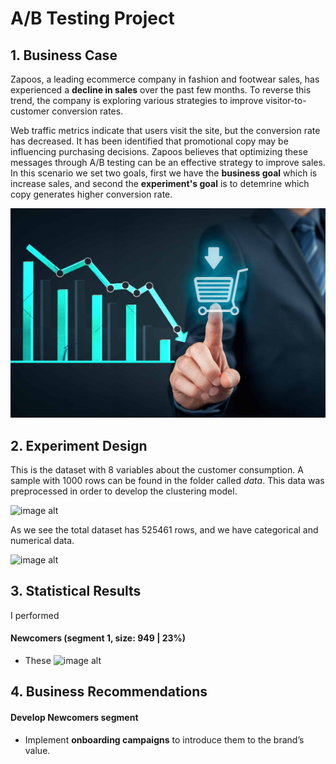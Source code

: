 # A/B Testing Project

## 1. Business Case

Zapoos, a leading ecommerce company in fashion and footwear sales, has experienced a **decline in sales** over the past few months. To reverse this trend, the company is exploring various strategies to improve visitor-to-customer conversion rates.

Web traffic metrics indicate that users visit the site, but the conversion rate has decreased. It has been identified that promotional copy may be influencing purchasing decisions. Zapoos believes that optimizing these messages through A/B testing can be an effective strategy to improve sales. In this scenario we set two goals, first we have the **business goal** which is increase sales, and second the **experiment's goal** is to detemrine which copy generates higher conversion rate.

![image alt](https://github.com/GeorgeWLZD/ab_testing_project/blob/48ad57e937b6e55839d70063a45306bfc0037d78/img/dropping.jpg)

## 2. Experiment Design

This is the dataset with 8 variables about the customer consumption. A sample with 1000 rows can be found in the folder called *data*. This data was preprocessed in order to develop the clustering model.

![image alt]()

As we see the total dataset has 525461 rows, and we have categorical and numerical data.

![image alt]()

## 3. Statistical Results

I performed 

#### Newcomers (segment 1, size: 949 | 23%)
- These 
![image alt]()

## 4. Business Recommendations

#### Develop Newcomers segment
- Implement **onboarding campaigns** to introduce them to the brand’s value.


